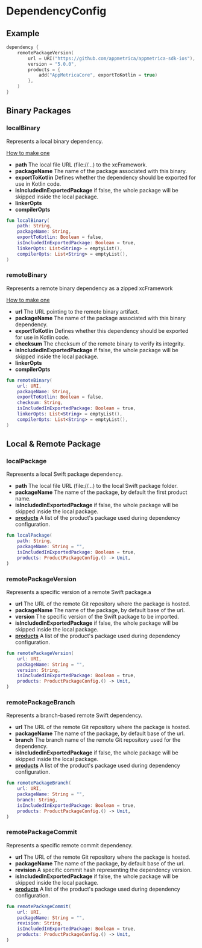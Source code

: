 # DependencyConfig

## Example

```Kotlin
dependency {
    remotePackageVersion(
        url = URI("https://github.com/appmetrica/appmetrica-sdk-ios"),
        version = "5.0.0",
        products = {
            add("AppMetricaCore", exportToKotlin = true)
        },
    )
}
```

## Binary Packages

### localBinary

Represents a local binary dependency.

<a href="https://www.avanderlee.com/swift/binary-targets-swift-package-manager/#local-binary-targets">How to make
one</a>

* **path** The local file URL (file://...) to the xcFramework.
* **packageName** The name of the package associated with this binary.
* **exportToKotlin** Defines whether the dependency should be exported for use in Kotlin code.
* **isIncludedInExportedPackage** if false, the whole package will be skipped inside the local package.
* **linkerOpts**
* **compilerOpts**

```kotlin
fun localBinary(
    path: String,
    packageName: String,
    exportToKotlin: Boolean = false,
    isIncludedInExportedPackage: Boolean = true,
    linkerOpts: List<String> = emptyList(),
    compilerOpts: List<String> = emptyList(),
)
```

### remoteBinary

Represents a remote binary dependency as a zipped xcFramework

[How to make one](https://www.avanderlee.com/swift/binary-targets-swift-package-manager/#defining-a-binary-target)

* **url** The URL pointing to the remote binary artifact.
* **packageName** The name of the package associated with this binary dependency.
* **exportToKotlin** Defines whether this dependency should be exported for use in Kotlin code.
* **checksum** The checksum of the remote binary to verify its integrity.
* **isIncludedInExportedPackage** if false, the whole package will be skipped inside the local package.
* **linkerOpts**
* **compilerOpts**

```kotlin
fun remoteBinary(
    url: URI,
    packageName: String,
    exportToKotlin: Boolean = false,
    checksum: String,
    isIncludedInExportedPackage: Boolean = true,
    linkerOpts: List<String> = emptyList(),
    compilerOpts: List<String> = emptyList(),
)
```

## Local & Remote Package

### localPackage

Represents a local Swift package dependency.

* **path** The local file URL (file://...) to the local Swift package folder.
* **packageName** The name of the package, by default the first product name.
* **isIncludedInExportedPackage** if false, the whole package will be skipped inside the local package.
* **[products](productPackageConfig.md)** A list of the product's package used during dependency configuration.

```kotlin
fun localPackage(
    path: String,
    packageName: String = "",
    isIncludedInExportedPackage: Boolean = true,
    products: ProductPackageConfig.() -> Unit,
)
```

### remotePackageVersion

Represents a specific version of a remote Swift package.a

* **url** The URL of the remote Git repository where the package is hosted.
* **packageName** The name of the package, by default base of the url.
* **version** The specific version of the Swift package to be imported.
* **isIncludedInExportedPackage** if false, the whole package will be skipped inside the local package.
* **[products](productPackageConfig.md)** A list of the product's package used during dependency configuration.

```kotlin
fun remotePackageVersion(
    url: URI,
    packageName: String = "",
    version: String,
    isIncludedInExportedPackage: Boolean = true,
    products: ProductPackageConfig.() -> Unit,
)
```

### remotePackageBranch

Represents a branch-based remote Swift dependency.

* **url** The URL of the remote Git repository where the package is hosted.
* **packageName** The name of the package, by default base of the url.
* **branch** The branch name of the remote Git repository used for the dependency.
* **isIncludedInExportedPackage** if false, the whole package will be skipped inside the local package.
* **[products](productPackageConfig.md)** A list of the product's package used during dependency configuration.

```kotlin
fun remotePackageBranch(
    url: URI,
    packageName: String = "",
    branch: String,
    isIncludedInExportedPackage: Boolean = true,
    products: ProductPackageConfig.() -> Unit,
)
```

### remotePackageCommit

Represents a specific remote commit dependency.

* **url** The URL of the remote Git repository where the package is hosted.
* **packageName** The name of the package, by default base of the url.
* **revision** A specific commit hash representing the dependency version.
* **isIncludedInExportedPackage** if false, the whole package will be skipped inside the local package.
* **[products](productPackageConfig.md)** A list of the product's package used during dependency configuration.

```kotlin
fun remotePackageCommit(
    url: URI,
    packageName: String = "",
    revision: String,
    isIncludedInExportedPackage: Boolean = true,
    products: ProductPackageConfig.() -> Unit,
)
```




